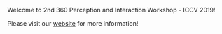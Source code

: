 Welcome to 2nd 360 Perception and Interaction Workshop - ICCV 2019!

Please visit our [website](https://360PI.github.io/) for more information!

